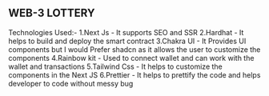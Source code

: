 ## WEB-3 LOTTERY

Technologies Used:-
1.Next Js - It supports SEO and SSR
2.Hardhat - It helps to build and deploy the smart contract
3.Chakra UI - It Provides UI components but I would Prefer shadcn as it allows the user to customize the components
4.Rainbow kit - Used to connect wallet and can work with the wallet and transactions
5.Tailwind Css - It helps to customize the components in the Next JS
6.Prettier - It helps to prettify the code and helps developer to code without messy bug
